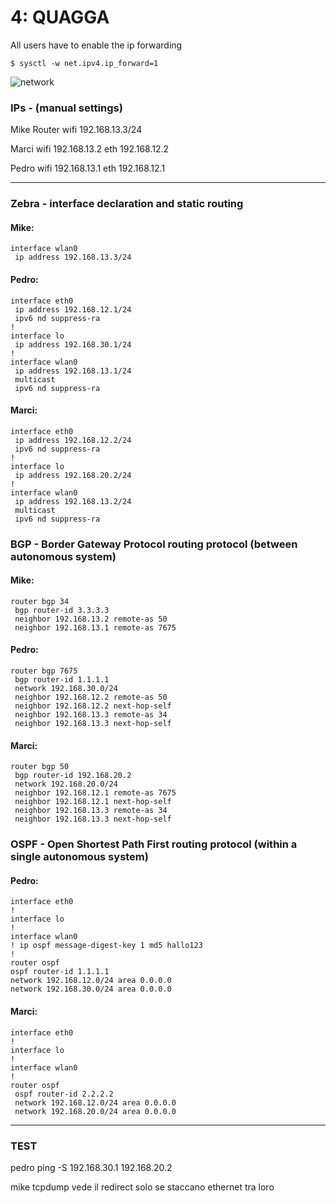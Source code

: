 # 4: QUAGGA

All users have to enable the ip forwarding

```shell
$ sysctl -w net.ipv4.ip_forward=1
```

![network](https://copy.com/ekx7O7YPnnY47mpf)

### IPs - (manual settings)

Mike Router
	wifi 	192.168.13.3/24

Marci
	wifi 		192.168.13.2
	eth			192.168.12.2

Pedro
	wifi		192.168.13.1
	eth			192.168.12.1

-----

### Zebra - interface declaration and static routing

#### Mike:

```shell
interface wlan0
 ip address 192.168.13.3/24
```

#### Pedro:
```shell
interface eth0
 ip address 192.168.12.1/24
 ipv6 nd suppress-ra
!
interface lo
 ip address 192.168.30.1/24
!
interface wlan0
 ip address 192.168.13.1/24
 multicast
 ipv6 nd suppress-ra
```

#### Marci:
```shell
interface eth0
 ip address 192.168.12.2/24
 ipv6 nd suppress-ra
!
interface lo
 ip address 192.168.20.2/24
!
interface wlan0
 ip address 192.168.13.2/24
 multicast
 ipv6 nd suppress-ra
```

### BGP - **Border Gateway Protocol** routing protocol (between autonomous system)

#### Mike:
```shell
router bgp 34
 bgp router-id 3.3.3.3
 neighbor 192.168.13.2 remote-as 50
 neighbor 192.168.13.1 remote-as 7675
```

#### Pedro:

```shell
router bgp 7675
 bgp router-id 1.1.1.1
 network 192.168.30.0/24
 neighbor 192.168.12.2 remote-as 50
 neighbor 192.168.12.2 next-hop-self
 neighbor 192.168.13.3 remote-as 34
 neighbor 192.168.13.3 next-hop-self
```

#### Marci:

```shell
router bgp 50
 bgp router-id 192.168.20.2
 network 192.168.20.0/24
 neighbor 192.168.12.1 remote-as 7675
 neighbor 192.168.12.1 next-hop-self
 neighbor 192.168.13.3 remote-as 34
 neighbor 192.168.13.3 next-hop-self
```

### OSPF - **Open Shortest Path First** routing protocol (within a single autonomous system)

#### Pedro:

 ```shell
interface eth0
!
interface lo
!
interface wlan0
! ip ospf message-digest-key 1 md5 hallo123
!
router ospf
 ospf router-id 1.1.1.1
 network 192.168.12.0/24 area 0.0.0.0
 network 192.168.30.0/24 area 0.0.0.0
 ```

#### Marci:

```shell
interface eth0
!
interface lo
!
interface wlan0
!
router ospf
 ospf router-id 2.2.2.2
 network 192.168.12.0/24 area 0.0.0.0
 network 192.168.20.0/24 area 0.0.0.0
 ```
 ----

### TEST
pedro ping -S 192.168.30.1 192.168.20.2

mike tcpdump vede il redirect solo se staccano ethernet tra loro

